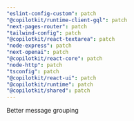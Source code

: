 ```yaml
---
"eslint-config-custom": patch
"@copilotkit/runtime-client-gql": patch
"next-pages-router": patch
"tailwind-config": patch
"@copilotkit/react-textarea": patch
"node-express": patch
"next-openai": patch
"@copilotkit/react-core": patch
"node-http": patch
"tsconfig": patch
"@copilotkit/react-ui": patch
"@copilotkit/runtime": patch
"@copilotkit/shared": patch
---
```


Better message grouping
